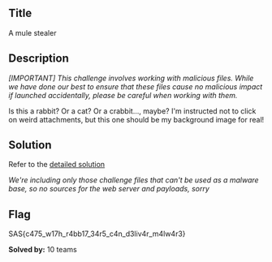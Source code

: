 ## Title
A mule stealer

## Description
*[IMPORTANT] This challenge involves working with malicious files. While we have done our best to ensure that these files cause no malicious impact if launched accidentally, please be careful when working with them.*

Is this a rabbit? Or a cat? Or a crabbit..., maybe? I'm instructed not to click on weird attachments, but this one should be my background image for real!

## Solution
Refer to the [detailed solution](./writeup/)

*We're including only those challenge files that can't be used as a malware base, so no sources for the web server and payloads, sorry*

## Flag
SAS{c475_w17h_r4bb17_34r5_c4n_d3liv4r_m4lw4r3}

**Solved by:** 10 teams
